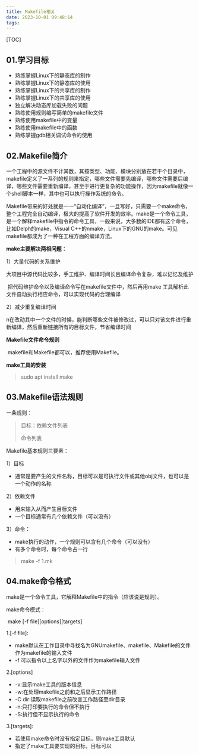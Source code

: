 ```yaml
---
title: Makefile相关
date: 2023-10-01 09:48:14
tags:
---
```


[TOC]

## 01.学习目标

- 熟练掌握Linux下的静态库的制作
- 熟练掌握Linux下的静态库的使用
- 熟练掌握Linux下的共享库的制作
- 熟练掌握Linux下的共享库的使用
- 独立解决动态库加载失败的问题
- 熟练使用规则编写简单的makefile文件
- 熟练使用makefile中的变量
- 熟练使用makefile中的函数
- 熟练掌握gdb相关调试命令的使用



## 02.Makefile简介

一个工程中的源文件不计其数，其按类型、功能、模块分别放在若干个目录中，makefile定义了一系列的规则来指定，哪些文件需要先编译，哪些文件需要后编译，哪些文件需要重新编译，甚至于进行更复杂的功能操作，因为makefile就像一个shell脚本一样，其中也可以执行操作系统的命令。

Makefile带来的好处就是一一“自动化编译”，一旦写好，只需要一个make命令，整个工程完全自动编译，极大的提高了软件开发的效率。make是一个命令工具，是一个解释makefile中指令的命令工具，一般来说，大多数的IDE都有这个命令，比如Delph的make，Visual C++的nmake，Linux下的GNU的make。可见makefile都成为了一种在工程方面的编译方法。

**make主要解决两相问题：**

1）大量代码的关系维护

​			大项目中源代码比较多，手工维护、编译时间长且编译命令复杂，难以记忆及维护

​			把代码维护命令以及编译命令写在makefile文件中，然后再用make 工具解析此文件自动执行相应命令，可以实现代码的合理编译

2）减少重复编译时间

n在改动其中一个文件的时候，能判断哪些文件被修改过，可以只对该文件进行重新编译，然后重新链接所有的目标文件，节省编译时间

**Makefile文件命令规则**

​			makefile和Makefile都可以，推荐使用Makefile。

**make工具的安装**

> sudo apt install make

## 03.Makefile语法规则

一条规则：

> 目标：依赖文件列表
>
> <Tab>命令列表



Makefile基本规则三要素：

1）目标

- 通常是要产生的文件名称，目标可以是可执行文件或其他obj文件，也可以是一个动作的名称

2）依赖文件

- 用来输入从而产生目标文件
- 一个目标通常有几个依赖文件（可以没有）

3）命令：

- make执行的动作，一个规则可以含有几个命令（可以没有）
- 有多个命令时，每个命令占一行



> make -f 1.mk



## 04.make命令格式

make是一个命令工具，它解释Makefile中的指令（应该说是规则）。

make命令模式：

​		make [-f file]\[options]\[targets]

1.[-f file]:

- make默认在工作目录中寻找名为GNUmakefile、makefile、Makefile的文件作为makefile的输入文件
- -f 可以指令以上名字以外的文件作为makefile输入文件



2.[options]

- -v:显示make工具的版本信息
- -w:在处理makefile之前和之后显示工作路径
- -C dir:读取makefile之前改变工作路径至dir目录
- -n:只打印要执行的命令但不执行
- -S:执行但不显示执行的命令



3.[targets]:

- 若使用make命令时没有指定目标，则make工具默认
- 指定了make工具要实现的目标，目标可以



